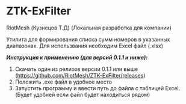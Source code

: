 # ZTK-ExFilter
RiotMesh (Кузнецов Т.Д)
(Локальная разработка для компании)

Утилита для формирования списка сумм номеров в указанных диапазонах.
Для использвания необходим Excel файл (.xlsx)

**_Инструкция к применению (для версий 0.1.1 и ниже):_**

1. Скачать один из релизов версии 0.1.1 или выше (https://github.com/RiotMesh/ZTK-ExFilter/releases)
2. Положить .ехе файл в удобное место
3. Запустить программу и ввести путь до файла с таблицей Excel. (Будет удобней если файл будет находиться рядом)
